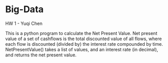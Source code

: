 # Big-Data

HW 1 - Yuqi Chen

This is a python program to calculate the Net Present Value.
Net present value of a set of cashflows is the total discounted value of all flows, where each flow is discounted (divided by) the interest rate compounded by time. NetPresentValue() takes a list of values, and an interest rate (in decimal), and returns the net present value.
